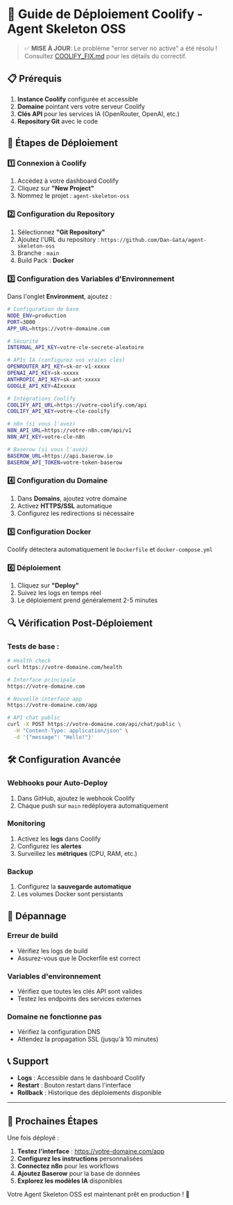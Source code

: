 # 🚀 Guide de Déploiement Coolify - Agent Skeleton OSS

> ✅ **MISE À JOUR**: Le problème "error server no active" a été résolu ! Consultez [COOLIFY_FIX.md](./COOLIFY_FIX.md) pour les détails du correctif.

## 📋 Prérequis

1. **Instance Coolify** configurée et accessible
2. **Domaine** pointant vers votre serveur Coolify
3. **Clés API** pour les services IA (OpenRouter, OpenAI, etc.)
4. **Repository Git** avec le code

## 🔧 Étapes de Déploiement

### 1️⃣ Connexion à Coolify

1. Accédez à votre dashboard Coolify
2. Cliquez sur **"New Project"**
3. Nommez le projet : `agent-skeleton-oss`

### 2️⃣ Configuration du Repository

1. Sélectionnez **"Git Repository"**
2. Ajoutez l'URL du repository : `https://github.com/Dan-Gata/agent-skeleton-oss`
3. Branche : `main`
4. Build Pack : **Docker**

### 3️⃣ Configuration des Variables d'Environnement

Dans l'onglet **Environment**, ajoutez :

```bash
# Configuration de base
NODE_ENV=production
PORT=3000
APP_URL=https://votre-domaine.com

# Sécurité
INTERNAL_API_KEY=votre-cle-secrete-aleatoire

# APIs IA (configurez vos vraies clés)
OPENROUTER_API_KEY=sk-or-v1-xxxxx
OPENAI_API_KEY=sk-xxxxx
ANTHROPIC_API_KEY=sk-ant-xxxxx
GOOGLE_API_KEY=AIxxxxx

# Intégrations Coolify
COOLIFY_API_URL=https://votre-coolify.com/api
COOLIFY_API_KEY=votre-cle-coolify

# n8n (si vous l'avez)
N8N_API_URL=https://votre-n8n.com/api/v1
N8N_API_KEY=votre-cle-n8n

# Baserow (si vous l'avez)
BASEROW_URL=https://api.baserow.io
BASEROW_API_TOKEN=votre-token-baserow
```

### 4️⃣ Configuration du Domaine

1. Dans **Domains**, ajoutez votre domaine
2. Activez **HTTPS/SSL** automatique
3. Configurez les redirections si nécessaire

### 5️⃣ Configuration Docker

Coolify détectera automatiquement le `Dockerfile` et `docker-compose.yml`

### 6️⃣ Déploiement

1. Cliquez sur **"Deploy"**
2. Suivez les logs en temps réel
3. Le déploiement prend généralement 2-5 minutes

## 🔍 Vérification Post-Déploiement

### Tests de base :
```bash
# Health check
curl https://votre-domaine.com/health

# Interface principale
https://votre-domaine.com

# Nouvelle interface app
https://votre-domaine.com/app

# API chat public
curl -X POST https://votre-domaine.com/api/chat/public \
  -H "Content-Type: application/json" \
  -d '{"message": "Hello!"}'
```

## 🛠️ Configuration Avancée

### Webhooks pour Auto-Deploy
1. Dans GitHub, ajoutez le webhook Coolify
2. Chaque push sur `main` redéployera automatiquement

### Monitoring
1. Activez les **logs** dans Coolify
2. Configurez les **alertes**
3. Surveillez les **métriques** (CPU, RAM, etc.)

### Backup
1. Configurez la **sauvegarde automatique**
2. Les volumes Docker sont persistants

## 🚨 Dépannage

### Erreur de build
- Vérifiez les logs de build
- Assurez-vous que le Dockerfile est correct

### Variables d'environnement
- Vérifiez que toutes les clés API sont valides
- Testez les endpoints des services externes

### Domaine ne fonctionne pas
- Vérifiez la configuration DNS
- Attendez la propagation SSL (jusqu'à 10 minutes)

## 📞 Support

- **Logs** : Accessible dans le dashboard Coolify
- **Restart** : Bouton restart dans l'interface
- **Rollback** : Historique des déploiements disponible

---

## 🎯 Prochaines Étapes

Une fois déployé :

1. **Testez l'interface** : https://votre-domaine.com/app
2. **Configurez les instructions** personnalisées
3. **Connectez n8n** pour les workflows
4. **Ajoutez Baserow** pour la base de données
5. **Explorez les modèles IA** disponibles

Votre Agent Skeleton OSS est maintenant prêt en production ! 🚀